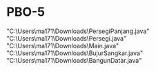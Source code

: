 # PBO-5
"C:\Users\ma171\Downloads\PersegiPanjang.java"
"C:\Users\ma171\Downloads\Persegi.java"
"C:\Users\ma171\Downloads\Main.java"
"C:\Users\ma171\Downloads\BujurSangkar.java"
"C:\Users\ma171\Downloads\BangunDatar.java"
